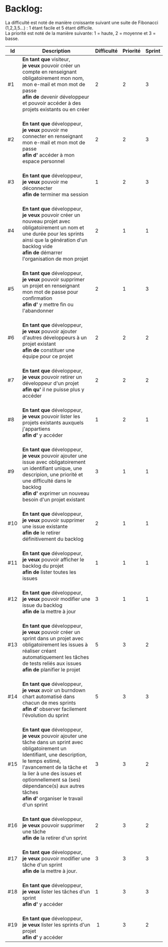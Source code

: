 ﻿# Backlog:
La difficulté est noté de manière croissante suivant une suite de Fibonacci (1,2,3,5...) : 1 étant facile et 5 étant difficile. </br>
La priorité est noté de la manière suivante: 1 = haute, 2 = moyenne et 3 = basse.

| Id  | Description | Difficulté | Priorité | Sprint |
| --- | ----------- | -------- | ----------- | ----------- |
| #1 | **En tant que** visiteur, </br>**je veux** pouvoir créer un compte en renseignant obligatoirement mon nom, mon e-mail et mon mot de passe </br>**afin de** devenir développeur et pouvoir accéder à des projets existants ou en créer | 2 | 2 | 3 |
| #2 | </br>**En tant que** développeur, </br>**je veux** pouvoir me connecter en renseignant mon e-mail et mon mot de passe </br>**afin d'** accéder à mon espace personnel | 2 | 2 | 3 |
| #3 | </br>**En tant que** développeur, </br>**je veux** pouvoir me déconnecter </br>**afin de** terminer ma session | 1 | 2 | 3 |
| #4 | </br>**En tant que** développeur, </br>**je veux** pouvoir créer un nouveau projet avec obligatoirement un nom et une durée pour les sprints ainsi que la génération d'un backlog vide </br>**afin de** démarrer l'organisation de mon projet | 2 | 1 | 1 |
| #5 | </br>**En tant que** développeur, </br>**je veux** pouvoir supprimer un projet en renseignant mon mot de passe pour confirmation </br>**afin d'** y mettre fin ou l'abandonner | 2 | 1 | 3 |
| #6 | </br>**En tant que** développeur, </br>**je veux** pouvoir ajouter d'autres développeurs à un projet existant </br>**afin de** constituer une équipe pour ce projet | 2 | 2 | 2 |
| #7 | </br>**En tant que** développeur, </br>**je veux** pouvoir retirer un développeur d'un projet </br>**afin qu'** il ne puisse plus y accéder | 2 | 2 | 2 |
| #8 | </br>**En tant que** développeur, </br>**je veux** pouvoir lister les projets existants auxquels j'appartiens </br>**afin d'** y accéder | 1 | 2 | 1 |
| #9 | </br>**En tant que** développeur, </br>**je veux** pouvoir ajouter une issue avec obligatoirement un identifiant unique, une descripion, une priorité et une difficulté dans le backlog </br>**afin d'** exprimer un nouveau besoin d'un projet existant | 3 | 1 | 1 |
| #10 | </br>**En tant que** développeur, </br>**je veux** pouvoir supprimer une issue existante </br>**afin de** le retirer définitivement du backlog | 2 | 1 | 1 |
| #11 | </br>**En tant que** développeur, </br>**je veux** pouvoir afficher le backlog du projet </br>**afin de** lister toutes les issues | 1 | 1 | 1 |
| #12 | </br>**En tant que** développeur, </br>**je veux** pouvoir modifier une issue du backlog </br>**afin de** la mettre à jour | 3 | 1 | 1 |
| #13 | </br>**En tant que** développeur, </br>**je veux** pouvoir créer un sprint dans un projet avec obligatoirement les issues à réaliser créant automatiquement les tâches de tests reliés aux issues </br>**afin de** planifier le projet | 5 | 3 | 2 |
| #14 | </br>**En tant que** développeur, </br>**je veux** avoir un burndown chart automatisé dans chacun de mes sprints </br>**afin d'** observer facilement l'évolution du sprint | 5 | 3 | 3 |
| #15 | </br>**En tant que** développeur, </br>**je veux** pouvoir ajouter une tâche dans un sprint avec obligatoirement un Identifiant, une description, le temps estimé, l'avancement de la tâche et la lier à une des issues et optionnellement sa (ses) dépendance(s) aux autres tâches </br>**afin d'** organiser le travail d'un sprint | 3 | 3 | 2 |
| #16 | </br>**En tant que** développeur, </br>**je veux** pouvoir supprimer une tâche </br>**afin de** la retirer d'un sprint | 2 | 3 | 2 |
| #17 | </br>**En tant que** développeur, </br>**je veux** pouvoir modifier une tâche d'un sprint </br>**afin de** la mettre à jour. | 3 | 3 | 3 |
| #18 | </br>**En tant que** développeur, </br>**je veux** lister les tâches d'un sprint </br>**afin d'** y accéder | 1 | 3 | 3 |
| #19 | </br>**En tant que** développeur, </br>**je veux** lister les sprints d'un projet </br>**afin d'** y accéder | 1 | 3 | 2 |